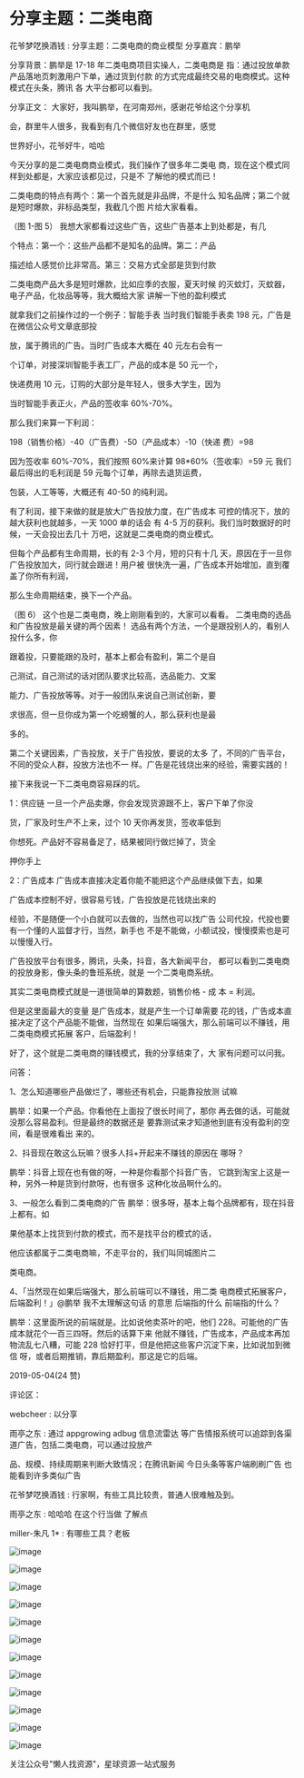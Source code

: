 # 分享主题：二类电商

花爷梦呓换酒钱 : 分享主题：二类电商的商业模型 分享嘉宾：鹏举

分享背景：鹏举是 17-18 年二类电商项目实操人，二类电商是 指：通过投放单款产品落地页刺激用户下单，通过货到付款 的方式完成最终交易的电商模式。这种模式在头条，腾讯 各 大平台都可以看到。

分享正文： 大家好，我叫鹏举，在河南郑州，感谢花爷给这个分享机

会，群里牛人很多，我看到有几个微信好友也在群里，感觉

世界好小，花爷好牛，哈哈

今天分享的是二类电商商业模式，我们操作了很多年二类电 商，现在这个模式同样到处都是，大家应该都见过，只是不 了解他的模式而已！

二类电商的特点有两个：第一个首先就是非品牌，不是什么 知名品牌；第二个就是短时爆款，非标品类型，我截几个图 片给大家看看。

（图 1-图 5） 我想大家都看过这些广告，这些广告基本上到处都是，有几

个特点：第一个：这些产品都不是知名的品牌。第二：产品

描述给人感觉价比非常高。第三：交易方式全部是货到付款

二类电商产品大多是短时爆款，比如应季的衣服，夏天时候 的灭蚊灯，灭蚊器，电子产品，化妆品等等，我大概给大家 讲解一下他的盈利模式

就拿我们之前操作过的一个例子：智能手表 当时我们智能手表卖 198 元，广告是在微信公众号文章底部投

放，属于腾讯的广告。当时广告成本大概在 40 元左右会有一

个订单，对接深圳智能手表工厂，产品的成本是 50 元一个，

快递费用 10 元，订购的大部分是年轻人，很多大学生，因为

当时智能手表正火，产品的签收率 60%-70%。

那么我们来算一下利润：

198（销售价格）-40（广告费）-50（产品成本）-10（快递 费）=98

因为签收率 60%-70%，我们按照 60%来计算 98*60%（签收率）=59 元 我们最后得出的毛利润是 59 元每个订单，再除去退货运费，

包装，人工等等，大概还有 40-50 的纯利润。

有了利润，接下来做的就是放大广告投放力度，在广告成本 可控的情况下，放的越大获利也就越多，一天 1000 单的话会 有 4-5 万的获利。我们当时数据好的时候，一天会投出去几十 万吧，这就是二类电商的商业模式。

但每个产品都有生命周期，长的有 2-3 个月，短的只有十几 天，原因在于一旦你广告投放加大，同行就会跟进！用户被 很快洗一遍，广告成本开始增加，直到覆盖了你所有利润，

那么生命周期结束，换下一个产品。

（图 6） 这个也是二类电商，晚上刚刚看到的，大家可以看看。 二类电商的选品和广告投放是最关键的两个因素！ 选品有两个方法，一个是跟投别人的，看别人投什么多，你

跟着投，只要能跟的及时，基本上都会有盈利，第二个是自

己测试，自己测试的话对团队要求比较高，选品能力、文案

能力、广告投放等等。对于一般团队来说自己测试创新，要

求很高，但一旦你成为第一个吃螃蟹的人，那么获利也是最

多的。

第二个关键因素，广告投放，关于广告投放，要说的太多 了，不同的广告平台，不同的受众人群，投放方法也不一 样。广告是花钱烧出来的经验，需要实践的！

接下来我说一下二类电商容易踩的坑。

1：供应链 一旦一个产品卖爆，你会发现货源跟不上，客户下单了你没

货，厂家及时生产不上来，过个 10 天你再发货，签收率低到

你想死。产品好不容易备足了，结果被同行做烂掉了，货全

押你手上

2：广告成本 广告成本直接决定着你能不能把这个产品继续做下去，如果

广告成本控制不好，很容易亏钱，广告投放是花钱烧出来的

经验，不是随便一个小白就可以去做的，当然也可以找广告 公司代投，代投也要有一个懂的人监督才行，当然，新手也 不是不能做，小额试投，慢慢摸索也是可以慢慢入行。

广告投放平台有很多，腾讯，头条，抖音，各大新闻平台， 都可以看到二类电商的投放身影，像头条的鲁班系统，就是 一个二类电商系统。

其实二类电商模式就是一道很简单的算数题，销售价格 - 成 本 = 利润。

但是这里面最大的变量 是广告成本，就是产生一个订单需要 花的钱，广告成本直接决定了这个产品能不能做，当然现在 如果后端强大，那么前端可以不赚钱，用二类电商模式拓展 客户，后端盈利！

好了，这个就是二类电商的赚钱模式，我的分享结束了，大 家有问题可以问我。

问答：

1、怎么知道哪些产品做烂了，哪些还有机会，只能靠投放测 试嘛

鹏举：如果一个产品。你看他在上面投了很长时间了，那你 再去做的话，可能就没那么容易盈利。但是最终的数据还是 要靠测试来才知道他到底有没有盈利的空间，看是很难看出 来的。

2、抖音现在敢这么玩嘛？很多人抖+开起来不赚钱的原因在 哪呀？

鹏举：抖音上现在也有做的呀，一种是你看那个抖音广告， 它跳到淘宝上这是一种，另外一种是货到付款呀，也有很多 这种化妆品啊什么的。

3、一般怎么看到二类电商的广告 鹏举：很多呀，基本上每个品牌都有，现在抖音上都有。如

果他基本上找货到付款的模式，而不是找平台的模式的话，

他应该都属于二类电商嘛，不走平台的，我们叫同城图片二

类电商。

4、「当然现在如果后端强大，那么前端可以不赚钱，用二类 电商模式拓展客户，后端盈利！」@鹏举 我不太理解这句话 的意思 后端指的什么 前端指的什么？

鹏举：这里面所说的前端就是。比如说他卖茶叶的吧，他们 228。可能他的广告成本就花个一百三四呀。然后的话算下来 他就不赚钱，广告成本，产品成本再加物流乱七八糟，可能 228 恰好打平，但是他把这些客户沉淀下来，比如说加到微信 呀，或者后期推销，靠后期盈利，那这是它的后端。

2019-05-04(24 赞)

评论区：

webcheer : 以分享

雨亭之东 : 通过 appgrowing adbug 信息流雷达 等广告情报系统可以追踪到各渠道广告，包括二类电商，可以通过投放产

品、规模、持续周期来判断大致情况；在腾讯新闻 今日头条等客户端刷刷广告 也能看到许多类似广告

花爷梦呓换酒钱 : 行家啊，有些工具比较贵，普通人很难触及到。

雨亭之东 : 哈哈哈 在这个行当做 了解点

miller-朱凡 1* : 有哪些工具？老板

![image](img/Image_349.png)

![image](img/Image_350.png)

![image](img/Image_351.png)

![image](img/Image_352.png)

![image](img/Image_353.png)

![image](img/Image_354.png)

![image](img/Image_355.png)

![image](img/Image_356.png)

![image](img/Image_357.png)

![image](img/Image_358.png)

![image](img/Image_359.png)

![image](img/Image_360.png)

关注公众号"懒人找资源"，星球资源一站式服务